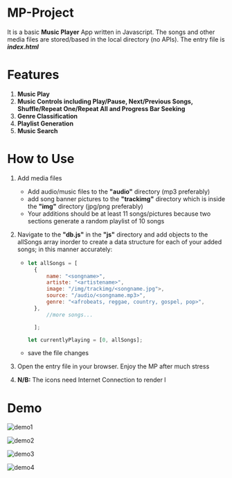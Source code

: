 # MP-Project

It is a basic **Music Player** App written in Javascript. The songs and other media files are stored/based in the local directory (no APIs). The entry file is **_index.html_**

# Features

1. **Music Play**
2. **Music Controls including Play/Pause, Next/Previous Songs, Shuffle/Repeat One/Repeat All and Progress Bar Seeking**
3. **Genre Classification**
4. **Playlist Generation**
5. **Music Search**

# How to Use

1. Add media files
   - Add audio/music files to the **"audio"** directory (mp3 preferably)
   - add song banner pictures to the **"trackimg"** directory which is inside the **"img"** directory (jpg/png preferably)
   - Your additions should be at least 11 songs/pictures because two sections generate a random playlist of 10 songs
2. Navigate to the **"db.js"** in the **"js"** directory and add objects to the allSongs array inorder to create a data structure for each of your added songs; in this manner accurately:

   - ```JavaScript
     let allSongs = [
       {
           name: "<songname>",
           artiste: "<artistename>",
           image: "/img/trackimg/<songname.jpg">,
           source: "/audio/<songname.mp3>",
           genre: "<afrobeats, reggae, country, gospel, pop>",
       },
           //more songs...

       ];

     let currentlyPlaying = [0, allSongs];

     ```

   - save the file changes

3. Open the entry file in your browser. Enjoy the MP after much stress

4. **N/B:** The icons need Internet Connection to render
l
# Demo

![demo1]("https://github.com/ikeicg/MP-Project/blob/demoimg/demo1.png")

![demo2]("https://github.com/ikeicg/MP-Project/blob/demoimg/demo2.png")

![demo3]("https://github.com/ikeicg/MP-Project/blob/demoimg/demo3.png")

![demo4]("https://github.com/ikeicg/MP-Project/blob/demoimg/demo4.png")
